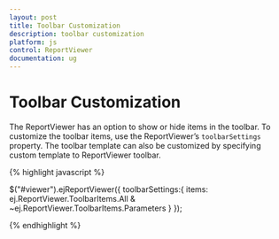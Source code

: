```yaml
---
layout: post
title: Toolbar Customization
description: toolbar customization
platform: js
control: ReportViewer
documentation: ug
---
```


# Toolbar Customization

The ReportViewer has an option to show or hide items in the toolbar. To customize the toolbar items, use the ReportViewer’s `toolbarSettings` property. The toolbar template can also be customized by specifying custom template to ReportViewer toolbar.

{% highlight javascript %}

$("#viewer").ejReportViewer({
    toolbarSettings:{
        items: ej.ReportViewer.ToolbarItems.All & ~ej.ReportViewer.ToolbarItems.Parameters
    }
});

{% endhighlight %}



